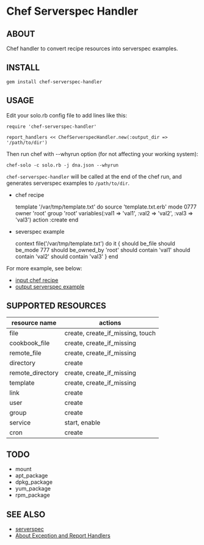 # Chef Serverspec Handler

## ABOUT

Chef handler to convert recipe resources into serverspec examples.

## INSTALL

    gem install chef-serverspec-handler

## USAGE

Edit your solo.rb config file to add lines like this:

    require 'chef-serverspec-handler'
    
    report_handlers << ChefServerspecHandler.new(:output_dir => '/path/to/dir')

Then run chef with --whyrun option (for not affecting your working system):

    chef-solo -c solo.rb -j dna.json --whyrun

`chef-serverspec-handler` will be called at the end of the chef run, and generates serverspec examples to
`/path/to/dir`.

 * chef recipe

    template '/var/tmp/template.txt' do
      source 'template.txt.erb'
      mode 0777
      owner 'root'
      group 'root'
      variables(:val1 => 'val1', :val2 => 'val2', :val3 => 'val3')
      action :create
    end

 * severspec example

    context file('/var/tmp/template.txt') do
      it {
        should be_file
        should be_mode 777
        should be_owned_by 'root'
        should contain 'val1'
        should contain 'val2'
        should contain 'val3'
      }
    end

For more example, see below:

 * [input chef recipe]()
 * [output serverspec example]()

## SUPPORTED RESOURCES

 resource name    | actions                          
 -----------------|----------------------------------
 file             | create, create_if_missing, touch
 cookbook_file    | create, create_if_missing
 remote_file      | create, create_if_missing
 directory        | create
 remote_directory | create, create_if_missing
 template         | create, create_if_missing
 link             | create
 user             | create
 group            | create
 service          | start, enable
 cron             | create

## TODO

 * mount
 * apt_package
 * dpkg_package
 * yum_package
 * rpm_package

## SEE ALSO

 * [serverspec](http://serverspec.org/)
 * [About Exception and Report Handlers](http://docs.opscode.com/essentials_handlers.html)
